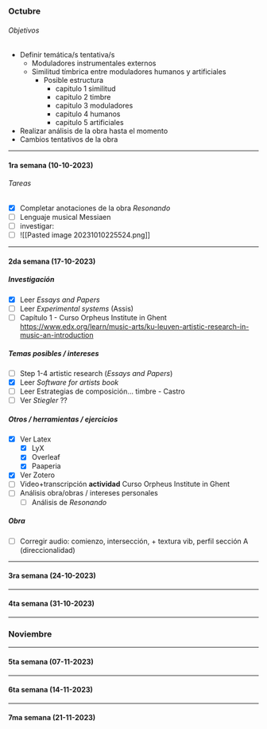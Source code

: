 ### Octubre
###### Objetivos
- Definir temática/s tentativa/s
	- Moduladores instrumentales externos
	- Similitud tímbrica entre moduladores humanos y artificiales
		- Posible estructura
			- capitulo 1 similitud
			- capitulo 2 timbre
			- capitulo 3 moduladores
			- capitulo 4 humanos
			- capitulo 5 artificiales
- Realizar análisis de la obra hasta el momento
- Cambios tentativos de la obra
---
#### 1ra semana (10-10-2023)
###### Tareas
- [x] Completar anotaciones de la obra *Resonando*
- [ ] Lenguaje musical Messiaen
- [ ] investigar:
- [ ] ![[Pasted image 20231010225524.png]]
---
#### 2da semana (17-10-2023)

##### Investigación
- [x] Leer *Essays and Papers*
- [ ] Leer *Experimental systems* (Assis)
- [ ] Capítulo 1 - Curso Orpheus Institute in Ghent https://www.edx.org/learn/music-arts/ku-leuven-artistic-research-in-music-an-introduction
##### Temas posibles / intereses
- [ ] Step 1-4 artistic research (*Essays and Papers*)
- [x] Leer *Software for artists book*
- [ ] Leer Estrategias de composición... timbre - Castro
- [ ] Ver *Stiegler* ??
##### Otros / herramientas / ejercicios
- [x] Ver Latex
	- [x] LyX
	- [x] Overleaf
	- [x] Paaperia
- [x] Ver Zotero
- [ ] Video+transcripción **actividad** Curso Orpheus Institute in Ghent
- [ ] Análisis obra/obras / intereses personales
	- [ ] Análisis de *Resonando*
##### Obra
- [ ] Corregir audio: comienzo, intersección, + textura vib, perfil sección A (direccionalidad)
---
#### 3ra semana (24-10-2023)
---
#### 4ta semana (31-10-2023)
---
### Noviembre
---
#### 5ta semana (07-11-2023)
---
#### 6ta semana (14-11-2023)
---
#### 7ma semana (21-11-2023)